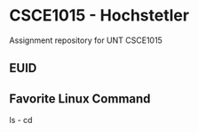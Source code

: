 # CSCE1015 - Hochstetler
Assignment repository for UNT CSCE1015
## EUID

## Favorite Linux Command
ls - cd
